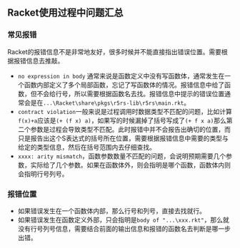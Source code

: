 ## Racket使用过程中问题汇总

### 常见报错

Racket的报错信息不是非常地友好，很多时候并不能直接指出错误位置。需要根据报错信息去推敲。
- `no expression in body` 通常来说是函数定义中没有写函数体，通常发生在一个函数内部定义了多个局部函数，忘记了写函数体的情况。报错信息中给了函数，但不会给行号，所以需要根据函数名去找。报错信息中提示的错误位置通常会是在`...\Racket\share\pkgs\r5rs-lib\r5rs\main.rkt`。
- `contract violation`一般来说是过程调用时数据类型不匹配的问题，比如计算`f(x)+a`应该是`(+ (f x) a)`，如果写的时候漏掉了括号写成了`(+ f x a)`那么第二个参数是过程会导致类型不匹配。此时报错中并不会报告出确切的位置，而只是报告出这个S表达式的括号所在位置，需要根据报错信息中需要的类型与给定的类型信息，然后在括号范围内去仔细查找。
- `xxxx: arity mismatch`，函数参数数量不匹配的问题，会说明预期需要几个参数，实际给了几个参数。如果在函数体外，则会指明是哪个函数，函数体内则会指明行号列号。

### 报错位置

- 如果错误发生在一个函数体内部，那么行号和列号，直接去找就行。
- 如果错误发生在函数定义外部，只会指明是`body of "...\xxx.rkt"`，那么就没有行号列号信息，需要结合前面的输出信息和报错的函数名去判断是哪一步出错。